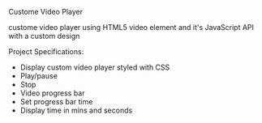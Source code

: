 Custome Video Player

custome video player using HTML5 video element and it's JavaScript API with a custom design

Project Specifications:

- Display custom video player styled with CSS
- Play/pause
- Stop
- Video progress bar
- Set progress bar time
- Display time in mins and seconds
